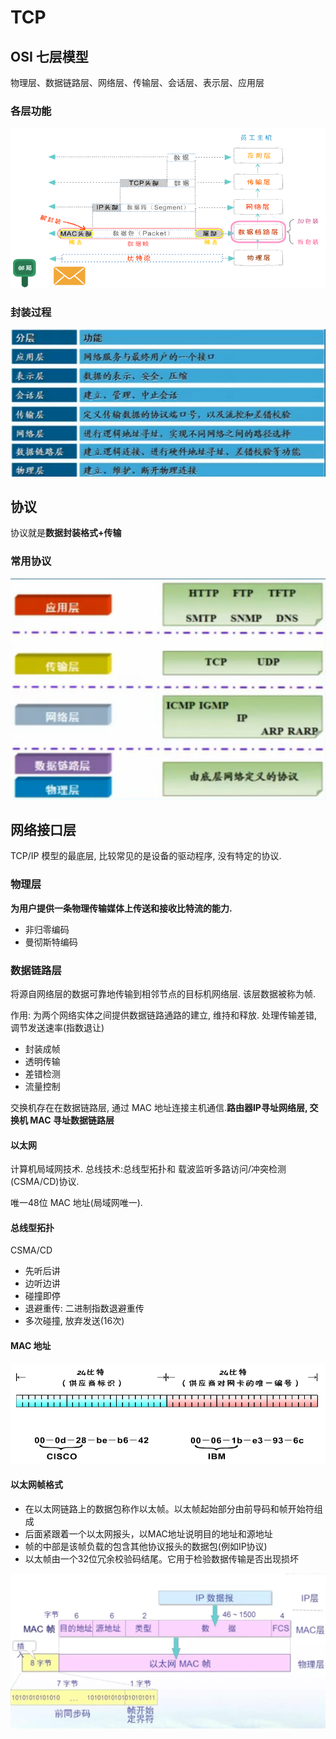 # TCP


## OSI 七层模型
物理层、数据链路层、网络层、传输层、会话层、表示层、应用层

### 各层功能
![Alt text](./assets/image.png)

### 封装过程
![Alt text](./assets/image-2.png)


## 协议
协议就是**数据封装格式+传输**

### 常用协议
![Alt text](./assets/image-1.png)


## 网络接口层
TCP/IP 模型的最底层, 比较常见的是设备的驱动程序, 没有特定的协议.

### 物理层
**为用户提供一条物理传输媒体上传送和接收比特流的能力.**

- 非归零编码
- 曼彻斯特编码


### 数据链路层
将源自网络层的数据可靠地传输到相邻节点的目标机网络层. 该层数据被称为帧.

作用: 为两个网络实体之间提供数据链路通路的建立, 维持和释放. 处理传输差错, 调节发送速率(指数退让)

- 封装成帧
- 透明传输
- 差错检测
- 流量控制

交换机存在在数据链路层, 通过 MAC 地址连接主机通信.**路由器IP寻址网络层, 交换机 MAC 寻址数据链路层**

#### 以太网
计算机局域网技术. 总线技术:总线型拓扑和 载波监听多路访问/冲突检测(CSMA/CD)协议.

唯一48位 MAC 地址(局域网唯一).

#### 总线型拓扑
CSMA/CD

- 先听后讲
- 边听边讲
- 碰撞即停
- 退避重传: 二进制指数退避重传
- 多次碰撞, 放弃发送(16次)


#### MAC 地址
![Alt text](assets/image-3.png)

#### 以太网帧格式
- 在以太网链路上的数据包称作以太帧。以太帧起始部分由前导码和帧开始符组成
- 后面紧跟着一个以太网报头，以MAC地址说明目的地址和源地址
- 帧的中部是该帧负载的包含其他协议报头的数据包(例如IP协议)
- 以太帧由一个32位冗余校验码结尾。它用于检验数据传输是否出现损坏

![Alt text](assets/image-4.png)


